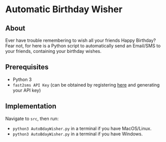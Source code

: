 # Automatic Birthday Wisher

## About

Ever have trouble remembering to wish all your friends Happy Birthday? Fear not, for here is a Python script to automatically send an Email/SMS to your friends, containing your birthday wishes.

## Prerequisites

- Python 3
- `fast2sms API Key` (can be obtained by registering [here](https://www.fast2sms.com) and generating your API key)

## Implementation

Navigate to `src`, then run:

- `python3 AutoBdayWisher.py` in a terminal if you have MacOS/Linux.
- `python3 AutoBdayWisher.py` in a terminal if you have Windows.
